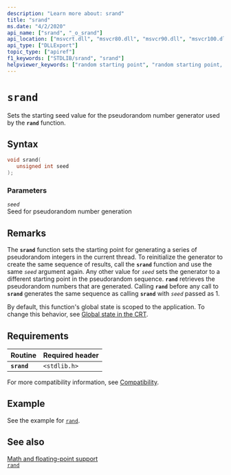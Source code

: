 ```yaml
---
description: "Learn more about: srand"
title: "srand"
ms.date: "4/2/2020"
api_name: ["srand", "_o_srand"]
api_location: ["msvcrt.dll", "msvcr80.dll", "msvcr90.dll", "msvcr100.dll", "msvcr100_clr0400.dll", "msvcr110.dll", "msvcr110_clr0400.dll", "msvcr120.dll", "msvcr120_clr0400.dll", "ucrtbase.dll", "api-ms-win-crt-utility-l1-1-0.dll", "ntoskrnl.exe"]
api_type: ["DLLExport"]
topic_type: ["apiref"]
f1_keywords: ["STDLIB/srand", "srand"]
helpviewer_keywords: ["random starting point", "random starting point, setting", "random numbers, generating", "srand function", "numbers, pseudorandom", "numbers, random", "pseudorandom numbers", "starting points, setting random", "starting points"]
---
```

# `srand`

Sets the starting seed value for the pseudorandom number generator used by the **`rand`** function.

## Syntax

```C
void srand(
   unsigned int seed
);
```

### Parameters

*`seed`*\
Seed for pseudorandom number generation

## Remarks

The **`srand`** function sets the starting point for generating a series of pseudorandom integers in the current thread. To reinitialize the generator to create the same sequence of results, call the **`srand`** function and use the same *`seed`* argument again. Any other value for *`seed`* sets the generator to a different starting point in the pseudorandom sequence. **`rand`** retrieves the pseudorandom numbers that are generated. Calling **`rand`** before any call to **`srand`** generates the same sequence as calling **`srand`** with *`seed`* passed as 1.

By default, this function's global state is scoped to the application. To change this behavior, see [Global state in the CRT](../global-state.md).

## Requirements

| Routine | Required header |
|---|---|
| **`srand`** | `<stdlib.h>` |

For more compatibility information, see [Compatibility](../compatibility.md).

## Example

See the example for [`rand`](rand.md).

## See also

[Math and floating-point support](../floating-point-support.md)\
[`rand`](rand.md)
